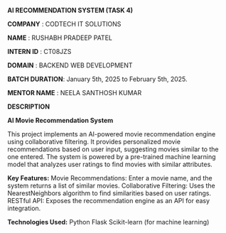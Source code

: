 **AI RECOMMENDATION SYSTEM (TASK 4)**

**COMPANY** : CODTECH IT SOLUTIONS

**NAME** : RUSHABH PRADEEP PATEL

**INTERN ID** : CT08JZS

**DOMAIN** : BACKEND WEB DEVELOPMENT

**BATCH DURATION**: January 5th, 2025 to February 5th, 2025.

**MENTOR NAME** : NEELA SANTHOSH KUMAR

**DESCRIPTION**

**AI Movie Recommendation System**

This project implements an AI-powered movie recommendation engine using collaborative filtering. It provides personalized movie recommendations based on user input, suggesting movies similar to the one entered. The system is powered by a pre-trained machine learning model that analyzes user ratings to find movies with similar attributes.

**Key Features:**
Movie Recommendations: Enter a movie name, and the system returns a list of similar movies.
Collaborative Filtering: Uses the NearestNeighbors algorithm to find similarities based on user ratings.
RESTful API: Exposes the recommendation engine as an API for easy integration.

**Technologies Used:**
Python
Flask
Scikit-learn (for machine learning)

